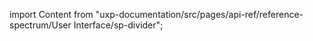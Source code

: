 
import Content from "uxp-documentation/src/pages/api-ref/reference-spectrum/User Interface/sp-divider";

<Content query="product=xd"/>
